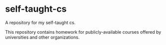 # self-taught-cs

A repository for my self-taught cs.

This repository contains homework for publicly-available courses offered by universities and other organizations.
